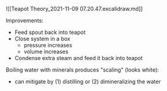 ![[Teapot Theory_2021-11-09 07.20.47.excalidraw.md]]

Improvements:
- Feed spout back into teapot
- Close system in a box
	- pressure increases
	- volume increases
- Condense extra steam and feed it back into teapot

Boiling water with minerals produces "scaling" (looks white):
- can mitigate by (1) distilling or (2) dimineralizing the water